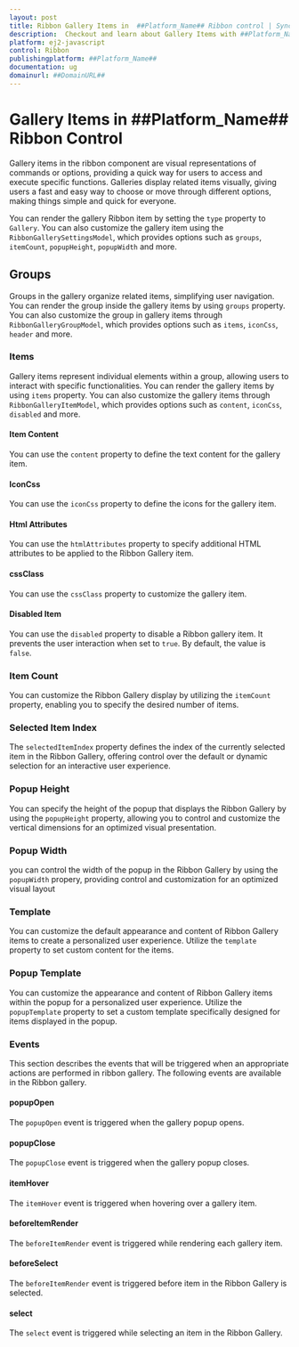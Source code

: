 ```yaml
---
layout: post
title: Ribbon Gallery Items in  ##Platform_Name## Ribbon control | Syncfusion
description:  Checkout and learn about Gallery Items with ##Platform_Name## Ribbon control of Syncfusion Essential JS 2 and more details.
platform: ej2-javascript
control: Ribbon
publishingplatform: ##Platform_Name##
documentation: ug
domainurl: ##DomainURL##
---
```


# Gallery Items in ##Platform_Name## Ribbon Control

Gallery items in the ribbon component are visual representations of commands or options, providing a quick way for users to access and execute specific functions. Galleries display related items visually, giving users a fast and easy way to choose or move through different options, making things simple and quick for everyone.

You can render the gallery Ribbon item by setting the `type` property to `Gallery`. You can also customize the gallery item using the `RibbonGallerySettingsModel`, which provides options such as `groups`, `itemCount`, `popupHeight`, `popupWidth` and more.

## Groups 

Groups in the gallery organize related items, simplifying user navigation. You can render the group inside the gallery items by using `groups` property. You can also customize the group in gallery items through `RibbonGalleryGroupModel`, which provides options such as `items`, `iconCss`, `header` and more.

### Items

Gallery items represent individual elements within a group, allowing users to interact with specific functionalities. You can render the gallery items by using `items` property. You can also customize the gallery items through `RibbonGalleryItemModel`,  which provides options such as `content`, `iconCss`, `disabled` and more.

#### Item Content

You can use the `content` property to define the text content for the gallery item.

#### IconCss

You can use the `iconCss` property to define the icons for the gallery item.

#### Html Attributes

You can use the `htmlAttributes` property to specify additional HTML attributes to be applied to the Ribbon Gallery item. 

#### cssClass

You can use the `cssClass` property to customize the gallery item.

#### Disabled Item

You can use the `disabled` property to disable a Ribbon gallery item. It prevents the user interaction when set to `true`. By default, the value is `false`.

### Item Count

You can customize the Ribbon Gallery display by utilizing the `itemCount` property, enabling you to specify the desired number of items.

### Selected Item Index

The `selectedItemIndex` property defines the index of the currently selected item in the Ribbon Gallery, offering control over the default or dynamic selection for an interactive user experience.

### Popup Height

You can specify the height of the popup that displays the Ribbon Gallery by using the `popupHeight` property, allowing you to control and customize the vertical dimensions for an optimized visual presentation.

### Popup Width

you can control the width of the popup in the Ribbon Gallery by using the `popupWidth` propery, providing control and customization for an optimized visual layout

### Template

You can customize the default appearance and content of Ribbon Gallery items to create a personalized user experience. Utilize the `template` property to set custom content for the items.

### Popup Template

You can customize the appearance and content of Ribbon Gallery items within the popup for a personalized user experience. Utilize the `popupTemplate` property to set a custom template specifically designed for items displayed in the popup.

### Events

This section describes the events that will be triggered when an appropriate actions are performed in ribbon gallery. The following events are available in the Ribbon gallery.

#### popupOpen

The `popupOpen` event is triggered when the gallery popup opens.

#### popupClose

The `popupClose` event is triggered when the gallery popup closes.

#### itemHover

The `itemHover` event is triggered when hovering over a gallery item.

#### beforeItemRender

The `beforeItemRender` event is triggered while rendering each gallery item.

#### beforeSelect

The `beforeItemRender` event is triggered before item in the Ribbon Gallery is selected.

#### select

The `select` event is triggered while selecting an item in the Ribbon Gallery.